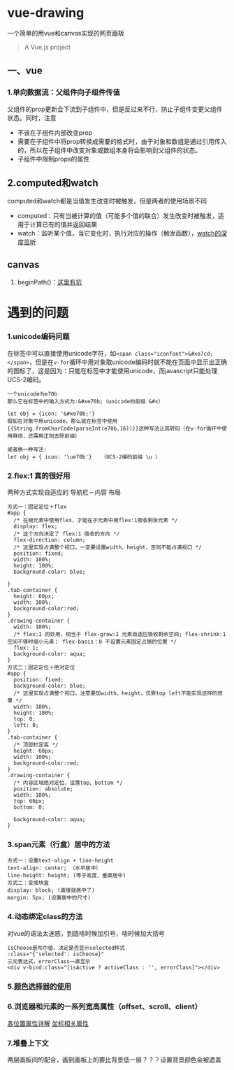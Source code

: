 # vue-drawing
一个简单的用vue和canvas实现的网页画板
> A Vue.js project
## 一、vue
### 1.单向数据流：父组件向子组件传值
父组件的prop更新会下流到子组件中，但是反过来不行，防止子组件变更父组件状态。同时，注意
- 不该在子组件内部改变prop
- 需要在子组件中将prop转换成需要的格式时，由于对象和数组是通过引用传入的，所以在子组件中改变对象或数组本身将会影响到父组件的状态。
- 子组件中限制props的属性
## 2.computed和watch
computed和watch都是当值发生改变时被触发，但是两者的使用场景不同
- computed：只有当被计算的值（可能多个值的联合）发生改变时被触发，适用于计算已有的值并返回结果
- watch：监听某个值，当它变化时，执行对应的操作（触发函数），[watch的深度监听](https://www.cnblogs.com/yesu/p/9546458.html)
## canvas
1. beginPath()：[这里有坑](https://blog.csdn.net/CjmHW/article/details/87778840)
# 遇到的问题
### 1.unicode编码问题
在标签中可以直接使用unicode字符，如`<span class="iconfont">&#xe7cd;</span>`，但是在`v-for`循环中用对象取unicode编码时就不能在页面中显示出正确的图标了，这是因为：只能在标签中才能使用unicode，而javascript只能处理UCS-2编码。
```
一个unicode为e70b
那么它在标签中的输入方式为:&#xe70b;（unicode的前缀 &#x）

let obj = {icon: '&#xe70b;'}
假如在对象中用unicode，那么就在标签中使用{{String.fromCharCode(parseInt(e70b,16))}}这种写法让其转码（在v-for循环中使用麻烦，还需用正则去除前缀）

或者换一种写法:
let obj = { icon: '\ue70b'}   （UCS-2编码前缀 \u ）
```
### 2.flex:1 真的很好用
两种方式实现自适应的 导航栏－内容 布局
```
方式一：固定定位＋flex
#app {
  /* 在根元素中使用flex，才能在子元素中用flex:1吸收剩余元素 */
  display: flex;
  /* 这个方向决定了 flex:1 吸收的方向 */
  flex-direction: column;
  /* 这里实现占满整个视口，一定要设置width、height，否则不能占满视口 */
  position: fixed;
  width: 100%;
  height: 100%;
  background-color: blue;

}
.tab-container {
  height: 60px;
  width: 100%;
  background-color:red;
}
.drawing-container {
  width: 100%;
  /* flex:1 的妙用，相当于 flex-grow:1 元素自适应吸收剩余空间; flex-shrink:1 空间不够时缩小元素； flex-basis：0 不设置元素固定占据的位置 */
  flex: 1;
  background-color: aqua;
}
方式二：固定定位＋绝对定位
#app {
  position: fixed;
  background-color: blue;
  /* 这里实现占满整个视口，注意要加width、height，仅靠top left不能实现这样的效果 */
  width: 100%;
  height: 100%;
  top: 0;
  left: 0;
}
.tab-container {
  /* 顶部栏定高 */
  height: 60px;
  width: 100%;
  background-color:red;
}
.drawing-container {
  /* 内容区域绝对定位，设置top、bottom */
  position: absolute;
  width: 100%;
  top: 60px;
  bottom: 0;

  background-color: aqua;
}
```
### 3.span元素（行盒）居中的方法
```
方式一：设置text-align + line-height
text-align: center; （水平居中）
line-height: height; (等于高度，垂直居中)
方式二：变成块盒
display: block; (直接就居中了)
margin: 5px; (设置居中的尺寸)
```
### 4.动态绑定class的方法
对vue的语法太迷惑，到底啥时候加引号，啥时候加大括号
```
isChoose是布尔值，决定是否显示selected样式
:class="{'selected': isChoose}"
三元表达式，errorClass一直显示
<div v-bind:class="[isActive ? activeClass : '', errorClass]"></div>
```
### 5.[颜色选择器的使用](https://www.cnblogs.com/caohanren/articles/11851131.html)
### 6.浏览器和元素的一系列宽高属性（offset、scroll、client）
[各位置属性详解](https://blog.csdn.net/zh_rey/article/details/78967174)
[坐标相关属性](https://www.cnblogs.com/deerfig/p/6432683.html)
### 7.堆叠上下文
两层画板间的配合，画到画板上的要比背景低一层？？？设置背景颜色会被遮盖
